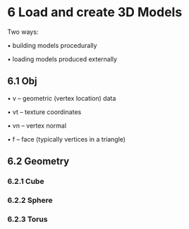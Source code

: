 # 6 Load and create 3D Models
Two ways:

• building models procedurally

• loading models produced externally

## 6.1 Obj
• v – geometric (vertex location) data

• vt – texture coordinates

• vn – vertex normal

• f – face (typically vertices in a triangle)

## 6.2 Geometry

### 6.2.1 Cube

### 6.2.2 Sphere

### 6.2.3 Torus

